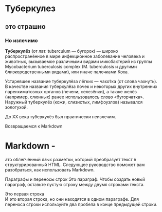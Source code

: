 # Туберкулез 
## это страшно
### Но излечимо

**Туберкулёз** (от лат. tuberculum — бугорок) — широко распространённое в мире инфекционное заболевание человека и животных, вызываемое различными видами микобактерий из группы Mycobacterium tuberculosis complex (M. tuberculosis и другими близкородственными видами), или иначе палочками Коха.
 
 Устаревшее название туберкулёза лёгких — чахо́тка (от слова чахнуть). В качестве названия туберкулёза почек и некоторых других внутренних паренхиматозных органов (печени, селезёнки), а также желёз (например, слюнных) ранее использовалось слово «бугорчатка». Наружный туберкулёз (кожи, слизистых, лимфоузлов) назывался золотухой.

До XX века туберкулёз был практически неизлечим. 

Возвращаемся к Markdown
# **Markdown** - 
это облегчённый язык разметки, который преобразует текст в структурированный HTML. Следующее руководство поможет вам разобраться, как использовать Markdown.  

Параграфы и переносы строк
Это параграф. Чтобы создать новый параграф, оставьте пустую строку между двумя строками текста.
  
Это первая строка  
И это вторая строка, но они находятся в одном параграфе.  Для переноса строки используйте два пробела в конце предыдущей строки.

